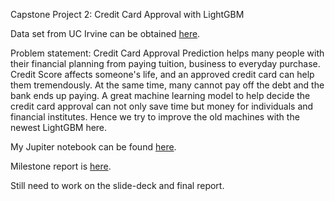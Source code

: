 Capstone Project 2: Credit Card Approval with LightGBM

Data set from UC Irvine can be obtained [here](https://archive.ics.uci.edu/ml/datasets/credit+approval).

Problem statement: Credit Card Approval Prediction helps many people with their financial planning from paying tuition, business to everyday purchase. Credit Score affects someone's life, and an approved credit card can help them tremendously. At the same time, many cannot pay off the debt and the bank ends up paying. A great machine learning model to help decide the credit card approval can not only save time but money for individuals and financial institutes. Hence we try to improve the old machines with the newest LightGBM here.

My Jupiter notebook can be found [here](https://github.com/hanhuyen3710/Spring-Board-Capstone-Project-2/blob/master/Capstone%20Project%202%20Credit%20Card%20Approval%20Prediction.ipynb).

Milestone report is [here](https://docs.google.com/document/d/1zGlBkhTMD86euCpwgBKb3aah32Pejs84zJjc_cUccKs/edit?usp=sharing).

Still need to work on the slide-deck and final report.


